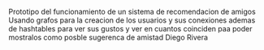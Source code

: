 Prototipo del funcionamiento de un sistema de recomendacion de amigos
Usando grafos para la creacion de los usuarios y sus conexiones ademas de hashtables 
para ver sus gustos y ver en cuantos coinciden paa poder mostralos como posble sugerenca de amistad
Diego Rivera